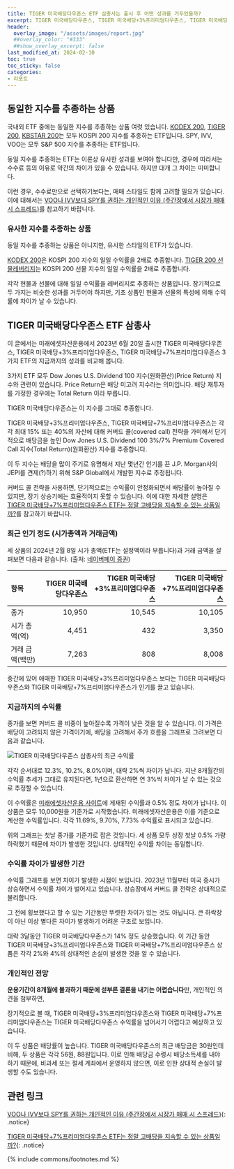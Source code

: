 ```yaml
---
title: TIGER 미국배당다우존스 ETF 삼총사는 출시 후 어떤 성과를 거두었을까?
excerpt: TIGER 미국배당다우존스, TIGER 미국배당+3%프리미엄다우존스, TIGER 미국배당+7%프리미엄다우존스 ETF의 지금까지 성과를 비교 분석합니다.
header:
  overlay_image: "/assets/images/report.jpg"
  ##overlay_color: "#333"
  ##show_overlay_excerpt: false
last_modified_at: 2024-02-10
toc: true
toc_sticky: false
categories:
- 리포트
---
```


## 동일한 지수를 추종하는 상품

국내외 ETF 중에는 동일한 지수를 추종하는 상품 여럿 있습니다. [KODEX 200](https://www.samsungfund.com/etf/product/view.do?id=2ETF01), [TIGER 200](https://www.tigeretf.com/ko/product/search/detail/index.do?ksdFund=KR7102110004), [KBSTAR 200](https://www.kbstaretf.com/prod/finderDetail/4435)는 모두 KOSPI 200 지수를 추종하는 ETF입니다. SPY, IVV, VOO는 모두 S&P 500 지수를 추종하는 ETF입니다.

동일 지수를 추종하는 ETF는 이론상 유사한 성과를 보여야 합니다만, 경우에 따라서는 수수료 등의 이유로 약간의 차이가 있을 수 있습니다. 하지만 대개 그 차이는 미미합니다.

이런 경우, 수수료만으로 선택하기보다는, 매매 스타일도 함께 고려할 필요가 있습니다. 이에 대해서는 [VOO나 IVV보다 SPY를 권하는 개인적인 이유 (주간장에서 시장가 매매 시 스프레드)](https://blog.naver.com/onuri2005/223042814696)를 참고하기 바랍니다.


### 유사한 지수를 추종하는 상품

동일 지수를 추종하는 상품은 아니지만, 유사한 스타일의 ETF가 있습니다.

[KODEX 200](https://www.samsungfund.com/etf/product/view.do?id=2ETF25)은 KOSPI 200 지수의 일일 수익률을 2배로 추종합니다. [TIGER 200 선물레버리지](https://www.tigeretf.com/ko/product/search/detail/index.do?ksdFund=KR7267770006&fundTypeCode=01000200)는 KOSPI 200 선물 지수의 일일 수익률을 2배로 추종합니다.

각각 현물과 선물에 대해 일일 수익률을 레버리지로 추종하는 상품입니다. 장기적으로 두 가지는 비슷한 성과를 거두어야 하지만, 기초 상품인 현물과 선물의 특성에 의해 수익률에 차이가 날 수 있습니다.


## TIGER 미국배당다우존스 ETF 삼총사

이 글에서는 미래에셋자산운용에서 2023년 6월 20일 출시한 TIGER 미국배당다우존스, TIGER 미국배당+3%프리미엄다우존스, TIGER 미국배당+7%프리미엄다우존스 3가지 ETF의 지금까지의 성과를 비교해 봅니다.

3가지 ETF 모두 Dow Jones U.S. Dividend 100 지수(원화환산)(Price Return) 지수와 관련이 있습니다. Price Return은 배당 미고려 지수라는 의미입니다. 배당 재투자를 가정한 경우에는 Total Return 이라 부릅니다.

TIGER 미국배당다우존스는 이 지수를 그대로 추종합니다.

TIGER 미국배당+3%프리미엄다우존스, TIGER 미국배당+7%프리미엄다우존스는 각각 최대 15% 또는 40%의 자산에 대해 커버드 콜(covered call) 전략을 가미해서 단기적으로 배당금을 높인 Dow Jones U.S. Dividend 100 3%/7% Premium Covered Call 지수(Total Return)(원화환산) 지수를 추종합니다.

이 두 지수는 배당을 많이 주기로 유명해서 지난 몇년간 인기를 끈 J.P. Morgan사의 JEPI를 견제(?)하기 위해 S&P Global에서 개발한 지수로 추정됩니다.

커버드 콜 전략을 사용하면, 단기적으로는 수익률이 안정화되면서 배당률이 높아질 수 있지만, 장기 상승기에는 효율적이지 못할 수 있습니다. 이에 대한 자세한 설명은 [TIGER 미국배당+7%프리미엄다우존스 ETF는 정말 고배당을 지속할 수 있는 상품일까?](https://kongdori.tistory.com/120)를 참고하기 바랍니다.


### 최근 인기 정도 (시가총액과 거래금액)

세 상품의 2024년 2월 8일 시가 총액(ETF는 설정액이라 부릅니다)과 거래 금액을 살펴보면 다음과 같습니다. (출처: [네이버페이 증권](https://finance.naver.com/sise/etf.naver))

| 항목 | TIGER 미국배당다우존스 | TIGER 미국배당+3%프리미엄다우존스 | TIGER 미국배당+7%프리미엄다우존스 |
| :-- | --: | --: | --: |
| 종가 | 10,950 | 10,545 | 10,105 |
| 시가 총액(억) | 4,451 | 432 | 3,350 |
| 거래 금액(백만) | 7,263 | 808 | 8,008 |

중간에 있어 애매한 TIGER 미국배당+3%프리미엄다우존스 보다는 TIGER 미국배당다우존스와 TIGER 미국배당+7%프리미엄다우존스가 인기를 끌고 있습니다.


### 지금까지의 수익률

종가를 보면 커버드 콜 비중이 높아질수록 가격이 낮은 것을 알 수 있습니다. 이 가격은 배당이 고려되지 않은 가격이기에, 배당을 고려해서 주가 흐름을 그래프로 그려보면 다음과 같습니다.


![TIGER 미국배당다우존스 삼총사의 최근 수익률](https://wikidocs.net/images/page/230286/tigerusdiv01.png)


각각 순서대로 12.3%, 10.2%, 8.0%이며, 대략 2%씩 차이가 납니다. 지난 8개월간의 수익률 추세가 그대로 유지된다면, 1년으로 환산하면 연 3%씩 차이가 날 수 있는 것으로 추정할 수 있습니다.

이 수익률은 [미래에셋자산운용 사이트](https://www.tigeretf.com/)에 게재된 수익률과 0.5% 정도 차이가 납니다. 이 상품은 모두 10,000원을 기준가로 시작했습니다. 미래에셋자산운용은 이를 기준으로 계산한 수익률입니다. 각각 11.69%, 9.70%, 7.73% 수익률로 표시되고 있습니다.

위의 그래프는 첫날 종가를 기준가로 잡은 것입니다. 세 상품 모두 상장 첫날 0.5% 가량 하락했기 때문에 차이가 발생한 것입니다. 상대적인 수익률 차이는 동일합니다.


### 수익률 차이가 발생한 기간

수익률 그래프를 보면 차이가 발생한 시점이 보입니다. 2023년 11월부터 미국 증시가 상승하면서 수익률 차이가 벌어지고 있습니다. 상승장에서 커버드 콜 전략은 상대적으로 불리합니다.

그 전에 횡보했다고 할 수 있는 기간동안 뚜렷한 차이가 있는 것도 아닙니다. 큰 하락장이 아닌 이상 별다른 차이가 발생하기 어려운 구조로 보입니다.

대략 3달동안 TIGER 미국배당다우존스가 14% 정도 상승했습니다. 이 기간 동안 TIGER 미국배당+3%프리미엄다우존스와 TIGER 미국배당+7%프리미엄다우존스 상품은 각각 2%와 4%의 상대적인 손실이 발생한 것을 알 수 있습니다.


### 개인적인 전망

**운용기간이 8개월에 불과하기 때문에 섣부른 결론을 내기는 어렵습니다**만, 개인적인 의견을 첨부하면,

장기적으로 볼 때, TIGER 미국배당+3%프리미엄다우존스와 TIGER 미국배당+7%프리미엄다우존스는 TIGER 미국배당다우존스 수익률을 넘어서기 어렵다고 예상하고 있습니다.

이 두 상품은 배당률이 높습니다. TIGER 미국배당다우존스의 최근 배당금은 30원인데 비해, 두 상품은 각각 56원, 88원입니다. 이로 인해 배당금 수령시 배당소득세를 내야 하기 때문에, 비과세 또는 절세 계좌에서 운영하지 않으면, 이로 인한 상대적 손실이 발생할 수도 있습니다.


## 관련 링크

[VOO나 IVV보다 SPY를 권하는 개인적인 이유 (주간장에서 시장가 매매 시 스프레드)](https://blog.naver.com/onuri2005/223042814696){: .notice}

[TIGER 미국배당+7%프리미엄다우존스 ETF는 정말 고배당을 지속할 수 있는 상품일까?](https://kongdori.tistory.com/120){: .notice}


{% include commons/footnotes.md %}
